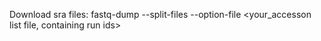 Download sra files:
fastq-dump --split-files --option-file <your_accesson list file, containing run ids>
